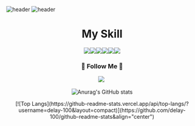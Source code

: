 
![header](https://capsule-render.vercel.app/api?type=slice&backgorund-color="")
![header](https://capsule-render.vercel.app/api?type=waving&color=snow&height=120&animation=fadeIn&section=footer&text=I'm%20MOOK🚗🚘🚛&fontAlign=50)
<div align="center">
  <h1>My Skill</h1>
  <p></p>
<img src="file:///C:/Users/JS_422_038/Downloads/kalilinux.pdf?style=for-the-badge&logo=java&logoColor=white"><img src="https://img.shields.io/badge/MySQL-4479A1?style=for-the-badge&logo=MySQL&logoColor=white"><img src="https://img.shields.io/badge/Oracle-F80000?style=for-the-badge&logo=Oracle&logoColor=white"><img src="https://img.shields.io/badge/Eclipse-2C2255?style=for-the-badge&logo=Eclipse%20IDE&logoColor=white"><img src="https://img.shields.io/badge/github-181717?style=for-the-badge&logo=github&logoColor=white"><img src="https://img.shields.io/badge/aws-232F3E?style=for-the-badge&logo=aws&logoColor=white">

 <p></p>
<h3 align="center">🌈 Follow Me 🌈</h3>
   <p></p>
<p align="center">
  <a href=https://www.instagram.com/m00kjjibba/><img src="https://img.shields.io/badge/Instagram-E4405F?style=flat-square&logo=Instagram&logoColor=white&link=https://www.instagram.com/m00kjjibba/"/></a>&nbsp

</p>

![Anurag's GitHub stats](https://github-readme-stats.vercel.app/api?username=delay-100&show_icons=true&theme=radical&align="center")
 <p></p>
[![Top Langs](https://github-readme-stats.vercel.app/api/top-langs/?username=delay-100&layout=compact)](https://github.com/delay-100/github-readme-stats&align="center")


</div>
